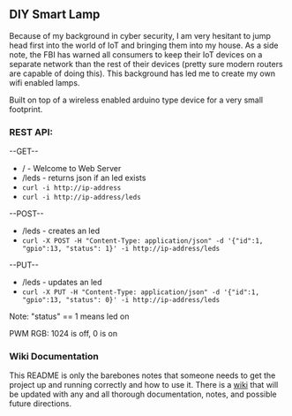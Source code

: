 ## DIY Smart Lamp
Because of my background in cyber security, I am very hesitant to jump head
first into the world of IoT and bringing them into my house. As a side note, the
FBI has warned all consumers to keep their IoT devices on a separate network 
than the rest of their devices (pretty sure modern routers are capable of doing
this). This background has led me to create my own wifi enabled lamps. 

Built on top of a wireless enabled arduino type device for a very small
footprint.

### REST API:

--GET-- 
+ / - Welcome to Web Server
+ /leds - returns json if an led exists
+ `curl -i http://ip-address`
+ `curl -i http://ip-address/leds`

--POST--
+ /leds - creates an led
+ `curl -X POST -H "Content-Type: application/json" -d '{"id":1, "gpio":13, "status": 1}' -i http://ip-address/leds`

--PUT--
+ /leds - updates an led
+ `curl -X PUT -H "Content-Type: application/json" -d '{"id":1, "gpio":13, "status": 0}' -i http://ip-address/leds`


Note: "status" == 1 means led on

PWM RGB: 1024 is off, 0 is on

### Wiki Documentation
This README is only the barebones notes that someone needs to get the project up and running correctly and how to use it. There is a [wiki](https://gitlab.com/joseph-flinn-personal-projects/smartlamp/-/wikis/DIY-Smart-Lamp-Wiki) that will be updated with any and all thorough documentation, notes, and possible future directions.
